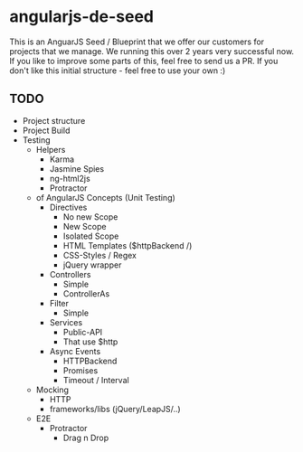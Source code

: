 angularjs-de-seed
=================

This is an AnguarJS Seed / Blueprint that we offer our customers for projects that we manage.
We running this over 2 years very successful now.
If you like to improve some parts of this, feel free to send us a PR.
If you don't like this initial structure - feel free to use your own :)

## TODO
* Project structure
* Project Build
* Testing
	* Helpers
		* Karma
		* Jasmine Spies
		* ng-html2js
		* Protractor
	* of AngularJS Concepts	(Unit Testing)
		* Directives
			* No new Scope
			* New Scope
			* Isolated Scope
			* HTML Templates ($httpBackend /)
			* CSS-Styles / Regex
			* jQuery wrapper
		* Controllers
			* Simple
			* ControllerAs
		* Filter
			* Simple
		* Services
			* Public-API
			* That use $http
		* Async Events
			* HTTPBackend
			* Promises
			* Timeout / Interval
	* Mocking
		* HTTP
		* frameworks/libs (jQuery/LeapJS/..)
	* E2E
		* Protractor
			* Drag n Drop